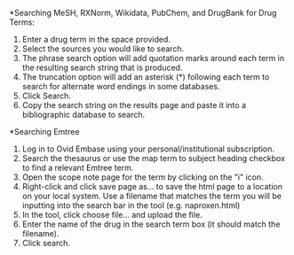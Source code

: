 *Searching MeSH, RXNorm, Wikidata, PubChem, and DrugBank for Drug Terms:

1. Enter a drug term in the space provided.
2. Select the sources you would like to search.
3. The phrase search option will add quotation marks around each term in the resulting search string that is produced.
4. The truncation option will add an asterisk (*) following each term to search for alternate word endings in some databases.
5. Click Search.
6. Copy the search string on the results page and paste it into a bibliographic database to search.

*Searching Emtree

1. Log in to Ovid Embase using your personal/institutional subscription.
2. Search the thesaurus or use the map term to subject heading checkbox to find a relevant Emtree term.
3. Open the scope note page for the term by clicking on the "i" icon.
4. Right-click and click save page as... to save the html page to a location on your local system. Use a filename that matches the term you will be inputting into the search bar in the tool (e.g. naproxen.html)
5. In the tool, click choose file... and upload the file.
6. Enter the name of the drug in the search term box (it should match the filename).
7. Click search.
